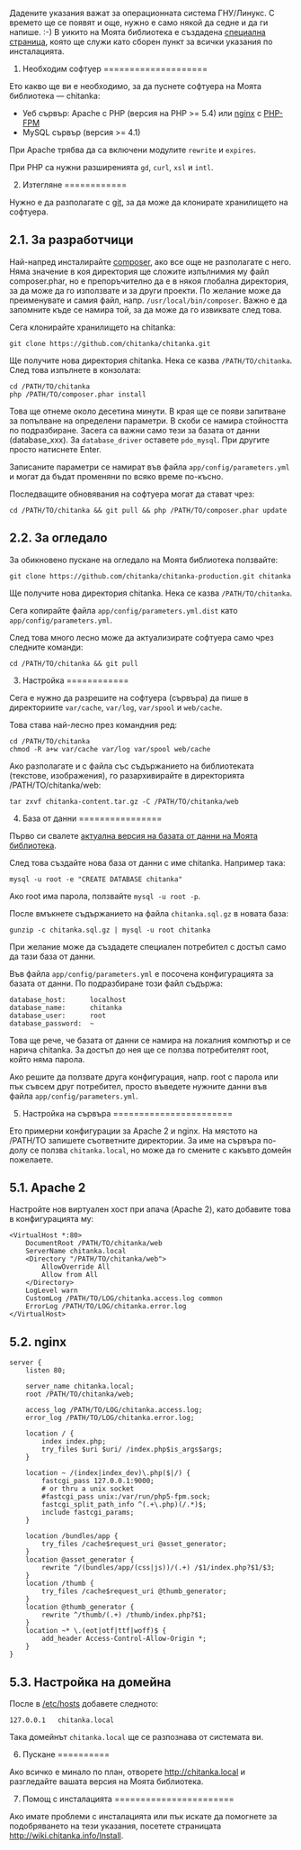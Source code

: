 Дадените указания важат за операционната система ГНУ/Линукс. С времето ще се появят и още, нужно е само някой да седне и да ги напише. :-) В уикито на Моята библиотека е създадена [специална страница](http://wiki.chitanka.info/Install), която ще служи като сборен пункт за всички указания по инсталацията.


1. Необходим софтуер
====================

Ето какво ще ви е необходимо, за да пуснете софтуера на Моята библиотека — chitanka:

 - Уеб сървър: Apache с PHP (версия на PHP >= 5.4) или [nginx](http://nginx.org/) с [PHP-FPM](http://php-fpm.org/)
 - MySQL сървър (версия >= 4.1)

При Apache трябва да са включени модулите `rewrite` и `expires`.

При PHP са нужни разширенията `gd`, `curl`, `xsl` и `intl`.


2. Изтегляне
============

Нужно е да разполагате с [git](http://git-scm.com/), за да може да клонирате хранилището на софтуера.

2.1. За разработчици
---------------------

Най-напред инсталирайте [composer](https://getcomposer.org/download/), ако все още не разполагате с него. Няма значение в коя директория ще сложите изпълнимия му файл composer.phar, но е препоръчително да е в някоя глобална директория, за да може да го използвате и за други проекти. По желание може да преименувате и самия файл, напр. `/usr/local/bin/composer`. Важно е да запомните къде се намира той, за да може да го извиквате след това.

Сега клонирайте хранилището на chitanka:

	git clone https://github.com/chitanka/chitanka.git

Ще получите нова директория chitanka. Нека се казва `/PATH/TO/chitanka`. След това изпълнете в конзолата:

	cd /PATH/TO/chitanka
	php /PATH/TO/composer.phar install

Това ще отнеме около десетина минути. В края ще се появи запитване за попълване на определени параметри. В скоби се намира стойността по подразбиране. Засега са важни само тези за базата от данни (database_xxx). За `database_driver` оставете `pdo_mysql`. При другите просто натиснете Enter.

Записаните параметри се намират във файла `app/config/parameters.yml` и могат да бъдат променяни по всяко време по-късно.

Последващите обновявания на софтуера могат да стават чрез:

	cd /PATH/TO/chitanka && git pull && php /PATH/TO/composer.phar update

2.2. За огледало
----------------

За обикновено пускане на огледало на Моята библиотека ползвайте:

	git clone https://github.com/chitanka/chitanka-production.git chitanka

Ще получите нова директория chitanka. Нека се казва `/PATH/TO/chitanka`.

Сега копирайте файла `app/config/parameters.yml.dist` като `app/config/parameters.yml`.

След това много лесно може да актуализирате софтуера само чрез следните команди:

	cd /PATH/TO/chitanka && git pull


3. Настройка
============

Сега е нужно да разрешите на софтуера (сървъра) да пише в директориите `var/cache`, `var/log`, `var/spool` и `web/cache`.

Това става най-лесно през командния ред:

	cd /PATH/TO/chitanka
	chmod -R a+w var/cache var/log var/spool web/cache

Ако разполагате и с файла със съдържанието на библиотеката (текстове, изображения), го разархивирайте в директорията /PATH/TO/chitanka/web:

	tar zxvf chitanka-content.tar.gz -C /PATH/TO/chitanka/web


4. База от данни
================

Първо си свалете [актуална версия на базата от данни на Моята библиотека](http://download.chitanka.info/chitanka.sql.gz).

След това създайте нова база от данни с име chitanka. Например така:

	mysql -u root -e "CREATE DATABASE chitanka"

Ако root има парола, ползвайте `mysql -u root -p`.

После вмъкнете съдържанието на файла `chitanka.sql.gz` в новата база:

	gunzip -c chitanka.sql.gz | mysql -u root chitanka

При желание може да създадете специален потребител с достъп само да тази база от данни.

Във файла `app/config/parameters.yml` е посочена конфигурацията за базата от данни. По подразбиране този файл съдържа:

	database_host:      localhost
	database_name:      chitanka
	database_user:      root
	database_password:  ~

Това ще рече, че базата от данни се намира на локалния компютър и се нарича chitanka. За достъп до нея ще се ползва потребителят root, който няма парола.

Ако решите да ползвате друга конфигурация, напр. root с парола или пък съвсем друг потребител, просто въведете нужните данни във файла `app/config/parameters.yml`.


5. Настройка на сървъра
=======================

Ето примерни конфигурации за Apache 2 и nginx. На мястото на /PATH/TO запишете съответните директории. За име на сървъра по-долу се ползва `chitanka.local`, но може да го смените с какъвто домейн пожелаете.

5.1. Apache 2
-------------

Настройте нов виртуален хост при апача (Apache 2), като добавите това в конфигурацията му:

	<VirtualHost *:80>
		DocumentRoot /PATH/TO/chitanka/web
		ServerName chitanka.local
		<Directory "/PATH/TO/chitanka/web">
			AllowOverride All
			Allow from All
		</Directory>
		LogLevel warn
		CustomLog /PATH/TO/LOG/chitanka.access.log common
		ErrorLog /PATH/TO/LOG/chitanka.error.log
	</VirtualHost>

5.2. nginx
----------

	server {
		listen 80;

		server_name chitanka.local;
		root /PATH/TO/chitanka/web;

		access_log /PATH/TO/LOG/chitanka.access.log;
		error_log /PATH/TO/LOG/chitanka.error.log;

		location / {
			index index.php;
			try_files $uri $uri/ /index.php$is_args$args;
		}

		location ~ /(index|index_dev)\.php($|/) {
			fastcgi_pass 127.0.0.1:9000;
			# or thru a unix socket
			#fastcgi_pass unix:/var/run/php5-fpm.sock;
			fastcgi_split_path_info ^(.+\.php)(/.*)$;
			include fastcgi_params;
		}

		location /bundles/app {
			try_files /cache$request_uri @asset_generator;
		}
		location @asset_generator {
			rewrite ^/(bundles/app/(css|js))/(.+) /$1/index.php?$1/$3;
		}
		location /thumb {
			try_files /cache$request_uri @thumb_generator;
		}
		location @thumb_generator {
			rewrite ^/thumb/(.+) /thumb/index.php?$1;
		}
		location ~* \.(eot|otf|ttf|woff)$ {
			add_header Access-Control-Allow-Origin *;
		}
	}

5.3. Настройка на домейна
-------------------------

После в [/etc/hosts](http://en.wikipedia.org/wiki/Hosts_%28file%29#Location_in_the_file_system) добавете следното:

	127.0.0.1	chitanka.local

Така домейнът `chitanka.local` ще се разпознава от системата ви.


6. Пускане
==========

Ако всичко е минало по план, отворете <http://chitanka.local> и разгледайте вашата версия на Моята библиотека.


7. Помощ с инсталацията
=======================

Ако имате проблеми с инсталацията или пък искате да помогнете за подобряването на тези указания, посетете страницата <http://wiki.chitanka.info/Install>.
